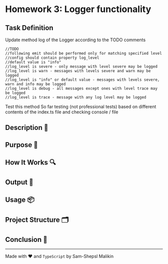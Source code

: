 # Homework 3: Logger functionality

## Task Definition

Update method log of the Logger according to the TODO comments

```
//TODO
//following emit should be performed only for matching specified level
//config should contain property log_level
//default value is "info"
//log_level is severe - only message with level severe may be logged
//log_level is warn - messages with levels severe and warn may be logged
//log_level is "info" or default value - messages with levels severe, warn and info may be logged
//log_level is debug - all messages except ones with level trace may be logged
//log_level is trace - message with any log level may be logged
```

Test this method
So far testing (not professional tests) based on different contents of the index.ts file and checking console / file

## Description 📝

## Purpose 🎯

## How It Works 🔍

## Output 📜

## Usage 📦

## Project Structure 🗂

## Conclusion 🚀

---

Made with ❤️ and `TypeScript` by Sam-Shepsl Malikin
